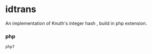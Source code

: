 # idtrans

An implementation of Knuth's integer hash , build in php extension.

### php
```
php7 

```